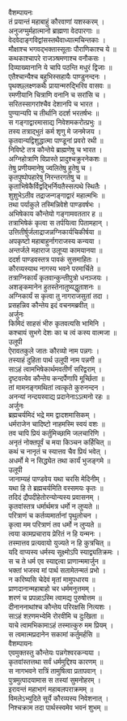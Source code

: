 वैशम्पायनः  
तं प्रयान्तं महाबाहुं कौरवाणां यशस्करम् ।  
अनुजग्मुर्महात्मानो ब्राह्मणा वेदपारगाः ॥  
वेदवेदाङ्गविद्वांसस्तथैवाध्यात्मचिन्तकाः ।  
मौक्षाश्च भगवद्भक्तास्सूताः पौराणिकाश्च ये ॥  
कथकाश्चापरे राजञ्श्रमणाश्च वनौकसः ।  
दिव्याख्यानानि ये चापि पठन्ति मधुरं द्विजाः ॥  
एतैश्चान्यैश्च बहुभिस्सहायैः पाण्डुनन्दनः ।  
पृथक्छ्लक्ष्णकथैः प्रायान्मरुद्भिरिव वासवः ॥  
रमणीयानि चित्राणि वनानि च सरांसि च ।  
सरितस्सागरांश्चैव देशानपि च भारत ।  
पुण्यान्यपि च तीर्थानि ददर्श भरतर्षभः ॥  
स गङ्गाद्वारमासाद्य निवेशमकरोत्प्रभुः ॥  
तस्य तत्राद्भुतं कर्म शृणु मे जनमेजय ।  
कृतवान्यद्विशुद्धात्मा पाण्डूनां प्रवरो रथी ॥  
निविष्टे तत्र कौन्तेये ब्राह्मणेषु च भारत ।  
अग्निहोत्राणि विप्रास्ते प्रादुश्चक्रुरनेकशः ॥  
तेषु प्रणीयमानेषु ज्वलितेषु हुतेषु च ।  
कृतपुष्पोपहारेषु निरन्तरगतेषु च ॥  
कृताभिषेकैर्विद्वद्भिर्नियतैस्सत्पथे स्थितैः ।  
शुशुभेऽतीव तद्राजन्गङ्गाद्वारं महात्मभिः ॥  
तथा पर्याकुले तस्मिन्निवेशे पाण्डवर्षभः ।  
अभिषेकाय कौन्तेयो गङ्गामवततार ह ॥  
तत्राभिषेकं कृत्वा स तर्पयित्वा पितामहान् ।  
उत्तितीर्षुर्जलाद्राजन्नग्निकार्यचिकीर्षया ॥  
अपकृष्टो महाबाहुर्नागराजस्य कन्यया ।  
अन्तर्जले महाराज उलूप्या कामयानया ॥  
ददर्श पाण्डवस्तत्र पावकं सुसमाहितः ।  
कौरव्यस्याथ नागस्य भवने परमार्चिते ॥  
तत्राग्निकार्यं कृतवान्कुन्तीपुत्रो धनञ्जयः ।  
अशङ्कमानेन हुतस्तेनातुष्यद्धुताशनः ॥  
अग्निकार्यं स कृत्वा तु नागराजसुतां तदा ।  
प्रसहन्निव कौन्तेय इदं वचनमब्रवीत् ॥  
अर्जुनः  
किमिदं साहसं भीरु कृतवत्यसि भामिनि ।  
कश्चायं सुभगे देशः का च त्वं कस्य वात्मजा ॥  
उलूपी  
ऐरावतकुले जातः कौरव्यो नाम पन्नगः ।  
तस्याहं दुहिता पार्थ उलूपी नाम पन्नगी ॥  
साऽहं त्वामभिषेकार्थमवतीर्णं सरिद्वराम् ।  
दृष्टवत्येव कौन्तेय कन्दर्पेणापि मूर्च्छिता ॥  
तां मामनङ्गमथितां त्वत्कृते कुरुनन्दन ।  
अनन्यां नन्दयस्वाद्य प्रदानेनाऽऽत्मनो रहः ॥  
अर्जुनः  
ब्रह्मचर्यमिदं भद्रे मम द्वादशमासिकम् ।  
धर्मराजेन चादिष्टो नाहमस्मि स्वयं वशः ॥  
तव चापि प्रियं कर्तुमिच्छामि जलचारिणि ।  
अनृतं नोक्तपूर्वं च मया किञ्चन कर्हिचित् ॥  
कथं च नानृतं च स्यात्तव चैव प्रियं भवेत् ।  
अधर्मो मे न सिद्ध्येत तथा कार्यं भुजङ्गमे ॥  
उलूपी  
जानाम्यहं पाण्डवेय यथा चरसि मेदिनीम् ।  
यथा हि ते ब्रह्मचर्यमिति वस्समयः कृतः ॥  
तदिदं द्रौपदीहेतोरन्योन्यस्य प्रवासनम् ।  
कृतवांस्तत्र धर्मार्थमत्र धर्मो न लुप्यते ॥  
परित्राणं च कर्तव्यमार्तानां पृथुलोचन ।  
कृत्वा मम परित्राणं तव धर्मो न लुप्यते ॥  
त्वया कामप्रचाराय प्रेरितं न हि यन्मनः ।  
तस्मात्तव प्रत्यवायो युज्यते न हि कुत्रचित् ॥  
यदि वाप्यस्य धर्मस्य सूक्ष्मोऽपि स्याद्व्यतिक्रमः ।  
स च ते धर्म एव स्याद्दत्वा प्राणान्ममार्जुन ॥  
भक्तां भजस्व मां पार्थ सतामेतन्मतं प्रभो ।  
न करिष्यसि चेदेवं मृतां मामुपधारय ॥  
प्राणदानान्महाबाहो चर धर्ममनुत्तमम् ।  
शरणं च प्रपन्नाऽस्मि त्वामद्य पुरुषोत्तम ॥  
दीनाननाथांश्च कौन्तेय परिरक्षसि नित्यशः ।  
साऽहं शऱणमभ्येमि रोरवीमि च दुःखिता ॥  
याचे त्वामभिकामाऽहं तस्मात्कुरु मम प्रियम् ।  
स त्वमात्मप्रदानेन सकामां कर्तुमर्हसि ॥  
वैशम्पायनः  
एवमुक्तस्तु कौन्तेयः पन्नगेश्वरकन्यया ।  
कृतवांस्तत्तथा सर्वं धर्ममुद्दिश्य कारणम् ॥  
स नागभवने रात्रिं तामुषित्वा प्रतापवान् ।  
पुत्रमुत्पादयामास स तस्यां सुमनोहरम् ।  
इरावन्तं महाभागं महाबलपराक्रमम् ॥  
विमलेऽभ्युदिते सूर्ये कौरव्यस्य निवेशनात् ।  
निश्चक्राम तदा पार्थस्स्वमेव भवनं शुभम् ॥  
